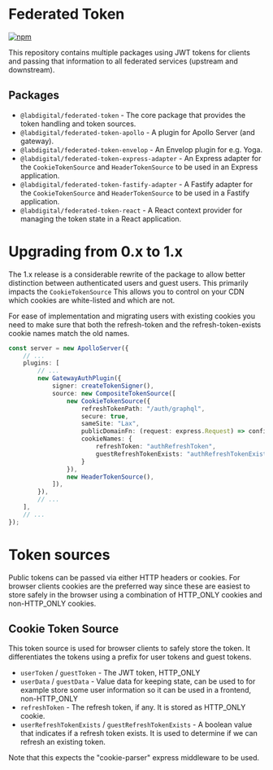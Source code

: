 # Federated Token

[![npm](https://img.shields.io/npm/v/@labdigital/federated-token.svg)](https://www.npmjs.com/package/@labdigital/federated-token)

This repository contains multiple packages using JWT tokens for clients and
passing that information to all federated services (upstream and downstream).

## Packages
 - `@labdigital/federated-token` - The core package that provides the token
	 handling and token sources.
 - `@labdigital/federated-token-apollo` - A plugin for Apollo Server (and gateway).
 - `@labdigital/federated-token-envelop` - An Envelop plugin for e.g. Yoga.
 - `@labdigital/federated-token-express-adapter` - An Express adapter for the
	 `CookieTokenSource` and `HeaderTokenSource` to be used in an Express application.
 - `@labdigital/federated-token-fastify-adapter` - A Fastify adapter for the
   `CookieTokenSource` and `HeaderTokenSource` to be used in a Fastify application.
 - `@labdigital/federated-token-react` - A React context provider for managing the
	 token state in a React application.


# Upgrading from 0.x to 1.x
The 1.x release is a considerable rewrite of the package to allow better
distinction between authenticated users and guest users. This primarily impacts
the `CookieTokenSource` This allows you to control on your CDN which cookies are
white-listed and which are not.

For ease of implementation and migrating users with existing cookies you need to
make sure that both the refresh-token and the refresh-token-exists cookie names
match the old names.

```ts
const server = new ApolloServer({
	// ...
	plugins: [
		// ...
		new GatewayAuthPlugin({
			signer: createTokenSigner(),
			source: new CompositeTokenSource([
				new CookieTokenSource({
					refreshTokenPath: "/auth/graphql",
					secure: true,
					sameSite: "Lax",
					publicDomainFn: (request: express.Request) => config.COOKIE_DOMAIN,
					cookieNames: {
						refreshToken: "authRefreshToken",
						guestRefreshTokenExists: "authRefreshTokenExist",
					}
				}),
				new HeaderTokenSource(),
			]),
		}),
		// ...
	],
	// ...
});
```


# Token sources
Public tokens can be passed via either HTTP headers or cookies. For browser
clients cookies are the preferred way since these are easiest to store safely in
the browser using a combination of HTTP_ONLY cookies and non-HTTP_ONLY cookies.


## Cookie Token Source
This token source is used for browser clients to safely store the token. It
differentiates the tokens using a prefix for user tokens and guest tokens.

- `userToken` / `guestToken` - The JWT token, HTTP_ONLY
- `userData` / `guestData` - Value data for keeping state, can be used to for
	example store some user information so it can be used in a frontend,
	non-HTTP_ONLY
- `refreshToken` - The refresh token, if any. It is stored as HTTP_ONLY cookie.
- `userRefreshTokenExists` / `guestRefreshTokenExists` - A boolean value that
indicates if a refresh token exists. It is used to determine if we can refresh
an existing token.


Note that this expects the "cookie-parser" express middleware to be used.
